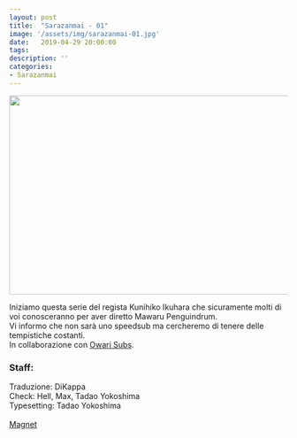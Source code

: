 ```yaml
---
layout: post
title:  "Sarazanmai - 01"
image: '/assets/img/sarazanmai-01.jpg'
date:   2019-04-29 20:00:00
tags:
description: ''
categories:
- Sarazanmai
---
```


<img src="{{ page.image }}" alt="" width="640" height="360">

Iniziamo questa serie del regista Kunihiko Ikuhara che sicuramente molti di voi conosceranno per aver diretto Mawaru Penguindrum.<br>
Vi informo che non sarà uno speedsub ma cercheremo di tenere delle tempistiche costanti.<br>
In collaborazione con <a href="https://owarisubs.lacumpa.biz/">Owari Subs</a>.<br>

<h3>Staff:</h3>
Traduzione: DiKappa<br>
Check: Hell, Max, Tadao Yokoshima<br>
Typesetting: Tadao Yokoshima<br>
<br>
<a href="magnet:?xt=urn:btih:a1200ac026ed1e2ef1c7b58fa5775b3b3743e3a4&dn=%5BOmnivium-Owari%5D%20Sarazanmai%20-%2001%20%5B97D0426E%5D.mkv&tr=http%3A%2F%2Fnyaa.tracker.wf%3A7777%2Fannounce&tr=udp%3A%2F%2Fopen.stealth.si%3A80%2Fannounce&tr=udp%3A%2F%2Ftracker.opentrackr.org%3A1337%2Fannounce&tr=udp%3A%2F%2Ftracker.coppersurfer.tk%3A6969%2Fannounce&tr=udp%3A%2F%2Fexodus.desync.com%3A6969%2Fannounce">Magnet</a>
